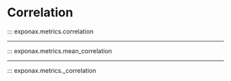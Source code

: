 # Correlation

::: exponax.metrics.correlation

---

::: exponax.metrics.mean_correlation

---

::: exponax.metrics._correlation
